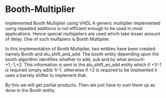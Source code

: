 # Booth-Multiplier
Implemented Booth Multiplier using VHDL
A generic multiplier implemented using repeated additions is not efficient enough to be used in most applications.
Hence special multippliers are used which take lesser amount of delay. One of such multipiers is Booth Multiplier.

In this implementation of Booth Multiplier, two entities have been created namely Booth and alu_shift_and_add.
The booth entity depending upon the booth algorithm identifies whether to add, sub and by what amount- +1,-1,+2.
This information is sent to the alu_shift_an_add entity which if +1/-1 is required simply adds 1/-1. otherwise if 
+2 is required to be impleented it uses a barrely shifter to implement that.

By this we will get partial products. Then we just have to sum them up as done in the Booth entity.
